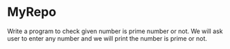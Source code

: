 # MyRepo
Write a program to check given number is prime number or not.
We will ask user to enter any number and we will print the number is prime or not. 
